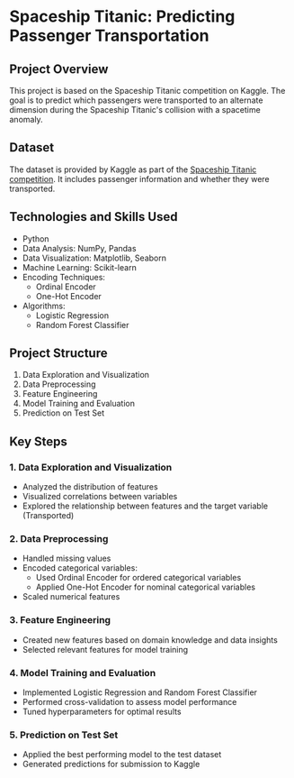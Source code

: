# Spaceship Titanic: Predicting Passenger Transportation

## Project Overview
This project is based on the Spaceship Titanic competition on Kaggle. The goal is to predict which passengers were transported to an alternate dimension during the Spaceship Titanic's collision with a spacetime anomaly.

## Dataset
The dataset is provided by Kaggle as part of the [Spaceship Titanic competition](https://www.kaggle.com/competitions/spaceship-titanic). It includes passenger information and whether they were transported.

## Technologies and Skills Used
- Python
- Data Analysis: NumPy, Pandas
- Data Visualization: Matplotlib, Seaborn
- Machine Learning: Scikit-learn
- Encoding Techniques:
  - Ordinal Encoder
  - One-Hot Encoder
- Algorithms: 
  - Logistic Regression
  - Random Forest Classifier

## Project Structure
1. Data Exploration and Visualization
2. Data Preprocessing
3. Feature Engineering
4. Model Training and Evaluation
5. Prediction on Test Set

## Key Steps

### 1. Data Exploration and Visualization
- Analyzed the distribution of features
- Visualized correlations between variables
- Explored the relationship between features and the target variable (Transported)

### 2. Data Preprocessing
- Handled missing values
- Encoded categorical variables:
  - Used Ordinal Encoder for ordered categorical variables
  - Applied One-Hot Encoder for nominal categorical variables
- Scaled numerical features

### 3. Feature Engineering
- Created new features based on domain knowledge and data insights
- Selected relevant features for model training

### 4. Model Training and Evaluation
- Implemented Logistic Regression and Random Forest Classifier
- Performed cross-validation to assess model performance
- Tuned hyperparameters for optimal results

### 5. Prediction on Test Set
- Applied the best performing model to the test dataset
- Generated predictions for submission to Kaggle
